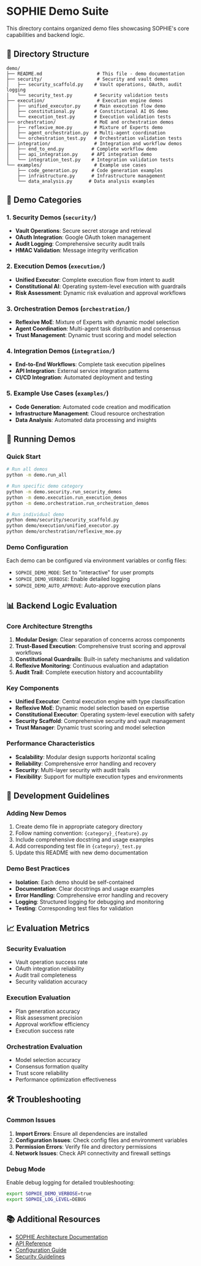 # SOPHIE Demo Suite

This directory contains organized demo files showcasing SOPHIE's core capabilities and backend logic.

## 📁 Directory Structure

```
demo/
├── README.md                    # This file - demo documentation
├── security/                    # Security and vault demos
│   ├── security_scaffold.py    # Vault operations, OAuth, audit logging
│   └── security_test.py        # Security validation tests
├── execution/                   # Execution engine demos
│   ├── unified_executor.py     # Main execution flow demo
│   ├── constitutional.py       # Constitutional AI OS demo
│   └── execution_test.py       # Execution validation tests
├── orchestration/              # MoE and orchestration demos
│   ├── reflexive_moe.py        # Mixture of Experts demo
│   ├── agent_orchestration.py  # Multi-agent coordination
│   └── orchestration_test.py   # Orchestration validation tests
├── integration/                # Integration and workflow demos
│   ├── end_to_end.py          # Complete workflow demo
│   ├── api_integration.py     # API integration demo
│   └── integration_test.py    # Integration validation tests
└── examples/                   # Example use cases
    ├── code_generation.py     # Code generation examples
    ├── infrastructure.py      # Infrastructure management
    └── data_analysis.py      # Data analysis examples
```

## 🎯 Demo Categories

### 1. Security Demos (`security/`)
- **Vault Operations**: Secure secret storage and retrieval
- **OAuth Integration**: Google OAuth token management
- **Audit Logging**: Comprehensive security audit trails
- **HMAC Validation**: Message integrity verification

### 2. Execution Demos (`execution/`)
- **Unified Executor**: Complete execution flow from intent to audit
- **Constitutional AI**: Operating system-level execution with guardrails
- **Risk Assessment**: Dynamic risk evaluation and approval workflows

### 3. Orchestration Demos (`orchestration/`)
- **Reflexive MoE**: Mixture of Experts with dynamic model selection
- **Agent Coordination**: Multi-agent task distribution and consensus
- **Trust Management**: Dynamic trust scoring and model selection

### 4. Integration Demos (`integration/`)
- **End-to-End Workflows**: Complete task execution pipelines
- **API Integration**: External service integration patterns
- **CI/CD Integration**: Automated deployment and testing

### 5. Example Use Cases (`examples/`)
- **Code Generation**: Automated code creation and modification
- **Infrastructure Management**: Cloud resource orchestration
- **Data Analysis**: Automated data processing and insights

## 🚀 Running Demos

### Quick Start
```bash
# Run all demos
python -m demo.run_all

# Run specific demo category
python -m demo.security.run_security_demos
python -m demo.execution.run_execution_demos
python -m demo.orchestration.run_orchestration_demos

# Run individual demo
python demo/security/security_scaffold.py
python demo/execution/unified_executor.py
python demo/orchestration/reflexive_moe.py
```

### Demo Configuration
Each demo can be configured via environment variables or config files:
- `SOPHIE_DEMO_MODE`: Set to "interactive" for user prompts
- `SOPHIE_DEMO_VERBOSE`: Enable detailed logging
- `SOPHIE_DEMO_AUTO_APPROVE`: Auto-approve execution plans

## 📊 Backend Logic Evaluation

### Core Architecture Strengths
1. **Modular Design**: Clear separation of concerns across components
2. **Trust-Based Execution**: Comprehensive trust scoring and approval workflows
3. **Constitutional Guardrails**: Built-in safety mechanisms and validation
4. **Reflexive Monitoring**: Continuous evaluation and adaptation
5. **Audit Trail**: Complete execution history and accountability

### Key Components
- **Unified Executor**: Central execution engine with type classification
- **Reflexive MoE**: Dynamic model selection based on expertise
- **Constitutional Executor**: Operating system-level execution with safety
- **Security Scaffold**: Comprehensive security and vault management
- **Trust Manager**: Dynamic trust scoring and model selection

### Performance Characteristics
- **Scalability**: Modular design supports horizontal scaling
- **Reliability**: Comprehensive error handling and recovery
- **Security**: Multi-layer security with audit trails
- **Flexibility**: Support for multiple execution types and environments

## 🔧 Development Guidelines

### Adding New Demos
1. Create demo file in appropriate category directory
2. Follow naming convention: `{category}_{feature}.py`
3. Include comprehensive docstring and usage examples
4. Add corresponding test file in `{category}_test.py`
5. Update this README with new demo documentation

### Demo Best Practices
- **Isolation**: Each demo should be self-contained
- **Documentation**: Clear docstrings and usage examples
- **Error Handling**: Comprehensive error handling and recovery
- **Logging**: Structured logging for debugging and monitoring
- **Testing**: Corresponding test files for validation

## 📈 Evaluation Metrics

### Security Evaluation
- Vault operation success rate
- OAuth integration reliability
- Audit trail completeness
- Security validation accuracy

### Execution Evaluation
- Plan generation accuracy
- Risk assessment precision
- Approval workflow efficiency
- Execution success rate

### Orchestration Evaluation
- Model selection accuracy
- Consensus formation quality
- Trust score reliability
- Performance optimization effectiveness

## 🛠️ Troubleshooting

### Common Issues
1. **Import Errors**: Ensure all dependencies are installed
2. **Configuration Issues**: Check config files and environment variables
3. **Permission Errors**: Verify file and directory permissions
4. **Network Issues**: Check API connectivity and firewall settings

### Debug Mode
Enable debug logging for detailed troubleshooting:
```bash
export SOPHIE_DEMO_VERBOSE=true
export SOPHIE_LOG_LEVEL=DEBUG
```

## 📚 Additional Resources

- [SOPHIE Architecture Documentation](../docs/architecture.md)
- [API Reference](../docs/api.md)
- [Configuration Guide](../docs/configuration.md)
- [Security Guidelines](../docs/security.md) 